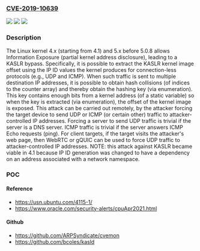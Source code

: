 ### [CVE-2019-10639](https://cve.mitre.org/cgi-bin/cvename.cgi?name=CVE-2019-10639)
![](https://img.shields.io/static/v1?label=Product&message=n%2Fa&color=blue)
![](https://img.shields.io/static/v1?label=Version&message=n%2Fa&color=blue)
![](https://img.shields.io/static/v1?label=Vulnerability&message=n%2Fa&color=brighgreen)

### Description

The Linux kernel 4.x (starting from 4.1) and 5.x before 5.0.8 allows Information Exposure (partial kernel address disclosure), leading to a KASLR bypass. Specifically, it is possible to extract the KASLR kernel image offset using the IP ID values the kernel produces for connection-less protocols (e.g., UDP and ICMP). When such traffic is sent to multiple destination IP addresses, it is possible to obtain hash collisions (of indices to the counter array) and thereby obtain the hashing key (via enumeration). This key contains enough bits from a kernel address (of a static variable) so when the key is extracted (via enumeration), the offset of the kernel image is exposed. This attack can be carried out remotely, by the attacker forcing the target device to send UDP or ICMP (or certain other) traffic to attacker-controlled IP addresses. Forcing a server to send UDP traffic is trivial if the server is a DNS server. ICMP traffic is trivial if the server answers ICMP Echo requests (ping). For client targets, if the target visits the attacker's web page, then WebRTC or gQUIC can be used to force UDP traffic to attacker-controlled IP addresses. NOTE: this attack against KASLR became viable in 4.1 because IP ID generation was changed to have a dependency on an address associated with a network namespace.

### POC

#### Reference
- https://usn.ubuntu.com/4115-1/
- https://www.oracle.com/security-alerts/cpuApr2021.html

#### Github
- https://github.com/ARPSyndicate/cvemon
- https://github.com/bcoles/kasld


